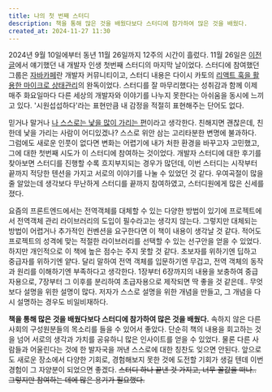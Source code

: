 ```yaml
---
title: 나의 첫 번째 스터디
description: 책을 통해 많은 것을 배웠다보다 스터디에 참가하여 많은 것을 배웠다.
created_at: 2024-11-27 11:30
---
```


2024년 9월 10일에부터 동년 11월 26일까지 12주의 시간이 흘렀다. 11월 26일은 [이전글](https://pancodev.io/small_talk/2024/too-hard-to-meet-for-the-first-time)에서 얘기했던 내 개발자 인생 첫번째 스터디의 마지막 날이었다. 스터디에 참여했던 그룹은 [자바카페](https://phantom-sycamore-adc.notion.site/6b9f59a73665403fb49e767a399314e5)란 개발자 커뮤니티이고, 스터디 내용은 다이시 카토의 [리액트 훅을 활용한 마이크로 상태관리](https://product.kyobobook.co.kr/detail/S000212233308)의 완독이었다. 스터디를 잘 마무리했다는 성취감과 함께 이제 매주 화요일마다 다른 세상의 개발자와 이야기를 나누지 못한다는 아쉬움을 동시에 느끼고 있다. '시원섭섭하다'라는 표현만큼 내 감정을 적절히 표현해주는 단어도 없다.

믿거나 말거나 [나 스스로는 낯을 많이 가리는 편](https://pancodev.io/small_talk/2024/too-hard-to-meet-for-the-first-time)이라고 생각한다. 친해지면 괜찮은데, 친한데 낯을 가리는 사람이 어디있겠나? 스스로 위안 삼는 고리타분한 변명에 불과하다. 그럼에도 새로운 인풋이 없다면 변화는 어렵기에 내가 처한 환경을 바꾸고자 고민했고, 그에 대한 첫번째 시도가 이 스터디에 참여하는 것이었다. 개발자 스터디에 대한 후기를 찾아보면 스터디를 진행할 수록 흐지부지되는 경우가 많던데, 이번 스터디는 시작부터 끝까지 적당한 텐션을 가지고 서로의 이야기를 나눌 수 있었던 것 같다. 우여곡절이 많을 줄 알았는데 생각보다 무난하게 스터디를 끝까지 참여하였고, 스터디원에게 많은 신세를 졌다.

요즘의 프론트엔드에서는 전역객체를 대체할 수 있는 다양한 방법이 있기에 프로젝트에서 전역객체 관리 라이브러리의 도입이 필수라고는 생각지 않는다. 그렇지만 대체되는 방법이 어렵거나 추가적인 컨벤션을 요구한다면 이 책이 내용이 생각날 것 같다. 적어도 프로젝트의 성격에 맞는 적절한 라이브러리를 선택할 수 있는 선구안을 얻을 수 있었다. 하지만 개인적으로 이 책에 높은 점수는 주지 못할 것 같다. 초보자를 위하기엔 딥하고 중급자를 위하기엔 얕다. 달리 말하여 전역 객체를 입문하기엔 무겁고, 전역 객체의 동작과 원리를 이해하기엔 부족하다고 생각한다. 1장부터 6장까지의 내용을 보충하여 중급자용으로, 7장부터 그 이후를 분리하여 초급자용으로 제작되면 딱 좋을 것 같은데.. 무엇보다 설명을 위한 설명이 많다. 저자가 스스로 설명을 위한 개념을 만들고, 그 개념을 다시 설명하는 경우도 비일비재하다.

**책을 통해 많은 것을 배웠다보다 스터디에 참가하여 많은 것을 배웠다.** 속하지 않은 다른 사회의 구성원분들의 목소리를 들을 수 있어서 좋았다. 단순히 책의 내용을 회고하는 것을 넘어 서로의 생각과 가치를 공유하니 많은 인사이트를 얻을 수 있었다. 물론 다른 사람들과 어울린다는 것에 한 발자국을 꺼낸 스스로에 대한 칭찬도 잊으면 안된다. 앞으로도 새로운 장소에서 다양한 기회로, 경험해보지 못한 것에 도전할 기회가 생길 텐데 이번 경험이 그 자양분이 되었으면 좋겠다. ~~스터디 하나 끝낸 것 가지고, 너무 꼴값을 떠나.. 그렇지만 참여하는 데에 많은 용기가 필요했다.~~
